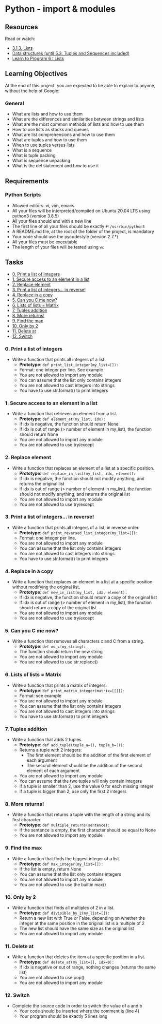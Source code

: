 # Python - import & modules

## Resources
Read or watch:

- [3.1.3. Lists](https://docs.python.org/3/tutorial/introduction.html#lists)
- [Data structures (until 5.3. Tuples and Sequences included)](https://docs.python.org/3/tutorial/datastructures.html)
- [Learn to Program 6 : Lists](https://www.youtube.com/watch?v=A1HUzrvS-Pw)

## Learning Objectives
At the end of this project, you are expected to be able to explain to anyone, without the help of Google:

### General
- What are lists and how to use them
- What are the differences and similarities between strings and lists
- What are the most common methods of lists and how to use them
- How to use lists as stacks and queues
- What are list comprehensions and how to use them
- What are tuples and how to use them
- When to use tuples versus lists
- What is a sequence
- What is tuple packing
- What is sequence unpacking
- What is the del statement and how to use it

## Requirements
### Python Scripts
- Allowed editors: vi, vim, emacs
- All your files will be interpreted/compiled on Ubuntu 20.04 LTS using python3 (version 3.8.5)
- All your files should end with a new line
- The first line of all your files should be exactly `#!/usr/bin/python3`
- A README.md file, at the root of the folder of the project, is mandatory
- Your code should use the pycodestyle (version 2.7.*)
- All your files must be executable
- The length of your files will be tested using `wc`


## Tasks
- [0. Print a list of integers](./0-print_list_integer.py)
- [1. Secure access to an element in a list](./1-element_at.py)
- [2. Replace element](./2-replace_in_list.py)
- [3. Print a list of integers... in reverse!](./3-print_reversed_list_integer.py)
- [4. Replace in a copy](./4-new_in_list.py)
- [5. Can you C me now?](./5-no_c.py)
- [6. Lists of lists = Matrix](./6-print_matrix_integer.py)
- [7. Tuples addition](./7-add_tuple.py)
- [8. More returns!](./8-multiple_returns.py)
- [9. Find the max](./9-max_integer.py)
- [10. Only by 2](./10-divisible_by_2.py)
- [11. Delete at](./11-delete_at.py)
- [12. Switch](./12-switch.py)


### 0. Print a list of integers
- Write a function that prints all integers of a list.
  - **Prototype**: `def print_list_integer(my_list=[]):`
  - Format: one integer per line. See example
  - You are not allowed to import any module
  - You can assume that the list only contains integers
  - You are not allowed to cast integers into strings
  - You have to use str.format() to print integers

### 1. Secure access to an element in a list
- Write a function that retrieves an element from a list.
  - **Prototype**: `def element_at(my_list, idx):`
  - If idx is negative, the function should return None
  - If idx is out of range (> number of element in my_list), the function should return None
  - You are not allowed to import any module
  - You are not allowed to use try/except

### 2. Replace element
- Write a function that replaces an element of a list at a specific position.
  - **Prototype**: `def replace_in_list(my_list, idx, element):`
  - If idx is negative, the function should not modify anything, and returns the original list
  - If idx is out of range (> number of element in my_list), the function should not modify anything, and returns the original list
  - You are not allowed to import any module
  - You are not allowed to use try/except

### 3. Print a list of integers... in reverse!
- Write a function that prints all integers of a list, in reverse order.
  - **Prototype**: `def print_reversed_list_integer(my_list=[]):`
  - Format: one integer per line.
  - You are not allowed to import any module
  - You can assume that the list only contains integers
  - You are not allowed to cast integers into strings
  - You have to use str.format() to print integers

### 4. Replace in a copy
- Write a function that replaces an element in a list at a specific position without modifying the original list.
  - **Prototype**: `def new_in_list(my_list, idx, element):`
  - If idx is negative, the function should return a copy of the original list
  - If idx is out of range (> number of element in my_list), the function should return a copy of the original list
  - You are not allowed to import any module
  - You are not allowed to use try/except

### 5. Can you C me now?
- Write a function that removes all characters c and C from a string.
  - **Prototype**: `def no_c(my_string):`
  - The function should return the new string
  - You are not allowed to import any module
  - You are not allowed to use str.replace()

### 6. Lists of lists = Matrix
- Write a function that prints a matrix of integers.
  - **Prototype**: `def print_matrix_integer(matrix=[[]]):`
  - Format: see example
  - You are not allowed to import any module
  - You can assume that the list only contains integers
  - You are not allowed to cast integers into strings
  - You have to use str.format() to print integers

### 7. Tuples addition
- Write a function that adds 2 tuples.
  - **Prototype**: `def add_tuple(tuple_a=(), tuple_b=()):`
  - Returns a tuple with 2 integers:
    - The first element should be the addition of the first element of each argument
    - The second element should be the addition of the second element of each argument
  - You are not allowed to import any module
  - You can assume that the two tuples will only contain integers
  - If a tuple is smaller than 2, use the value 0 for each missing integer
  - If a tuple is bigger than 2, use only the first 2 integers

### 8. More returns!
- Write a function that returns a tuple with the length of a string and its first character.
  - **Prototype**: `def multiple_returns(sentence):`
  - If the sentence is empty, the first character should be equal to None
  - You are not allowed to import any module

### 9. Find the max
- Write a function that finds the biggest integer of a list.
  - **Prototype**: `def max_integer(my_list=[]):`
  - If the list is empty, return None
  - You can assume that the list only contains integers
  - You are not allowed to import any module
  - You are not allowed to use the builtin max()

### 10. Only by 2
- Write a function that finds all multiples of 2 in a list.
  - **Prototype**: `def divisible_by_2(my_list=[]):`
  - Return a new list with True or False, depending on whether the integer at the same position in the original list is a multiple of 2
  - The new list should have the same size as the original list
  - You are not allowed to import any module

### 11. Delete at
- Write a function that deletes the item at a specific position in a list.
  - **Prototype**: `def delete_at(my_list=[], idx=0):`
  - If idx is negative or out of range, nothing changes (returns the same list)
  - You are not allowed to use pop()
  - You are not allowed to import any module

### 12. Switch
- Complete the source code in order to switch the value of a and b
  - Your code should be inserted where the comment is (line 4)
  - Your program should be exactly 5 lines long
